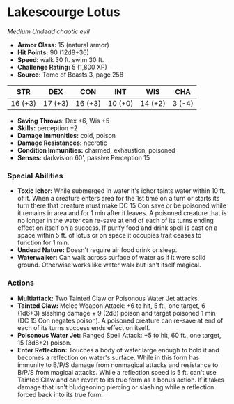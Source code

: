 # Lakescourge Lotus

*Medium* *Undead* *chaotic evil*

- **Armor Class:** 15 (natural armor)
- **Hit Points:** 90 (12d8+36)
- **Speed:** walk 30 ft. swim 30 ft.
- **Challenge Rating:** 5 (1,800 XP)
- **Source:** Tome of Beasts 3, page 258

| STR | DEX | CON | INT | WIS | CHA |
| --- | --- | --- | --- | --- | --- |
| 16 (+3) | 17 (+3) | 16 (+3) | 10 (+0) | 14 (+2) | 3 (-4) |

- **Saving Throws**: Dex +6, Wis +5
- **Skills:** perception +2
- **Damage Immunities:** cold, poison
- **Damage Resistances:** necrotic
- **Condition Immunities:** charmed, exhaustion, poisoned
- **Senses:** darkvision 60', passive Perception 15

### Special Abilities

- **Toxic Ichor:** While submerged in water it's ichor taints water within 10 ft. of it. When a creature enters area for the 1st time on a turn or starts its turn there that creature must make DC 15 Con save or be poisoned while it remains in area and for 1 min after it leaves. A poisoned creature that is no longer in the water can re-save at end of each of its turns ending effect on itself on a success. If purify food and drink spell is cast on a space within 5 ft. of lotus or on space it occupies trait ceases to function for 1 min.
- **Undead Nature:** Doesn't require air food drink or sleep.
- **Waterwalker:** Can walk across surface of water as if it were solid ground. Otherwise works like water walk but isn't itself magical.

### Actions

- **Multiattack:** Two Tainted Claw or Poisonous Water Jet attacks.
- **Tainted Claw:** Melee Weapon Attack: +6 to hit, 5 ft., one target, 6 (1d6+3) slashing damage + 9 (2d8) poison and target poisoned 1 min (DC 15 Con negates poison). A poisoned creature can re-save at end of each of its turns success ends effect on itself.
- **Poisonous Water Jet:** Ranged Spell Attack: +5 to hit, 60 ft., one target, 15 (3d8+2) poison.
- **Enter Reflection:** Touches a body of water large enough to hold it and becomes a reflection on water's surface. While in this form has immunity to B/P/S damage from nonmagical attacks and resistance to B/P/S from magical attacks. While a reflection speed is 5 ft. can't use Tainted Claw and can revert to its true form as a bonus action. If it takes damage that isn't bludgeoning piercing or slashing while a reflection forced back into its true form.


